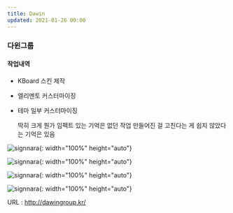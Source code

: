```yaml
---
title: Dawin
updated: 2021-01-26 00:00
---
```


### 다윈그룹
   
#### 작업내역
- KBoard 스킨 제작
- 엘리멘토 커스터마이징
- 테마 일부 커스터마이징
   
	 딱히 크게 뭔가 임펙트 있는
	 기억은 없던 작업
	 만들어진 걸 고친다는 게
	 쉽지 않았다는 기억은 있음
   
![signnara](https://github.com/project0210/project0210.github.io/blob/master/_posts/dawin/001.png?raw=true){: width="100%" height="auto"}
   
![signnara](https://github.com/project0210/project0210.github.io/blob/master/_posts/dawin/002.png?raw=true){: width="100%" height="auto"}
   
![signnara](https://github.com/project0210/project0210.github.io/blob/master/_posts/dawin/003.png?raw=true){: width="100%" height="auto"}
   
![signnara](https://github.com/project0210/project0210.github.io/blob/master/_posts/dawin/004.png?raw=true){: width="100%" height="auto"}
   
URL : http://dawingroup.kr/